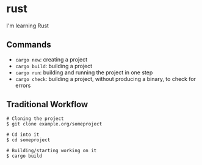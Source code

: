 # rust
I'm learning Rust

## Commands

- `cargo new`: creating a project
- `cargo build`: building a project
- `cargo run`: building and running the project in one step
- `cargo check`: building a project, without producing a binary, to check for
  errors

## Traditional Workflow

```
# Cloning the project
$ git clone example.org/someproject

# Cd into it
$ cd someproject

# Building/starting working on it
$ cargo build
```

